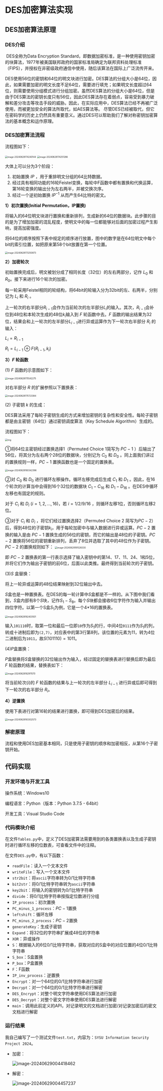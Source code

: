 # DES加密算法实现

## DES加密算法原理

### DES介绍

​		DES全称为Data Encryption Standard，即数据加密标准，是一种使用密钥加密的块算法，1977年被美国联邦政府的国家标准局确定为联邦资料处理标准（FIPS），并授权在非密级政府通信中使用，随后该算法在国际上广泛流传开来。

​		DES使用56位的密钥和64位的明文块进行加密。DES算法的分组大小是64位，因此，如果需要加密的明文长度不足64位，需要进行填充；如果明文长度超过64位，则需要使用分组模式进行分组加密。
​		虽然DES算法的分组大小是64位，但是由于DES算法的密钥长度只有56位，因此DES算法存在着弱点，容易受到暴力破解和差分攻击等攻击手段的威胁。因此，在实际应用中，DES算法已经不再被广泛使用，而被更加安全的算法所取代，如AES算法等。
尽管DES已经被取代，但它在密码学的历史上仍然具有重要意义。通过DES可以帮助我们了解对称密钥加密算法的基本概念和运作原理。

### DES加密算法流程

流程图如下：

<img src="./fig/image-20240628174240144.png" alt="image-20240628174240144" style="zoom:50%;" /> <img src="./fig/image-20240628174251266.png" alt="image-20240628174251266" style="zoom:50%;" />

 

大体上可以分为3个阶段：

1. 初始置换 $IP$ ，用于重排明文分组的64比特数据。
2. 经过具有相同功能的16轮Feistel变换，每轮中F函数中都有置换和代换运算，第16轮变换的输出分为左右两半，并被交换次序。
3. 经过一个逆初始置换 $IP^{-1}$ 从而产生64比特的密文。

**1）初次置换(Initial Permutation，IP置换)**

将输入的64位明文块进行置换和重新排列，生成新的64位的数据块。此步骤的目的是为了增加加密的混乱程度，使明文中的每一位都能够对后面的加密过程产生影响，提高加密强度。

将64位的顺序按照下表中规定的顺序进行放置，图中的数字是在64位明文中每个bit的索引位置，如把原来第58个bit放置在第一个位置。	

<img src="./fig/image-20240628173250873.png" alt="image-20240628173250873" style="zoom: 50%;" /> 

**2）加密轮次**

初始置换完成后，明文被划分成了相同长度（32位）的左右两部分，记作 $L_0$ 和 $R_0$。接下来进行16个轮次的加密。

每一轮采用Feistel相同的轮结构，将64bit的轮输入分为32bit的左、右两半，分别记为 $L_i$ 和 $R_i$ 。

上一轮次的右半部分$R_{i-1}$会作为当前轮次的左半部分$L_i$的输入。其次，$R_{i-1}$会补位到48位和本轮次生成的48位$k_i$输入到 $F$ 轮函数中去。$F$ 函数的输出结果为32位，结果会和上一轮次的左半部分$L_{i-1}$进行异或运算作为下一轮次右半部分 $R_i$ 的输入：

$L_i = R_{i-1}$

$R_i=L_{i-1}\oplus F(R_{i-1},k_i)$

**3）$F$ 轮函数**

(1) $F$ 函数的示意图如下：

<img src="./fig/image-20240628175542275.png" alt="image-20240628175542275" style="zoom:50%;" /> 

对右半部分 $R$ 的扩展参照以下置换表：

<img src="./fig/image-20240628175723384.png" alt="image-20240628175723384" style="zoom:50%;" /> 

(2) 子密钥 $k$ 的生成：

DES算法采用了每轮子密钥生成的方式来增加密钥的复杂性和安全性。每轮子密钥都是由主密钥（64位）通过密钥调度算法（Key Schedule Algorithm）生成的。

流程图如下：

<img src="./fig/39487d52955c4901804adb1f56d361f0.png" alt="img" style="zoom:50%;" /> 

①将64位主密钥经过置换选择1（Permuted Choice 1简写为 $PC-1$ ）后输出了56位，将其分为左右两个28位的数据块，分别记为 $C_0$ 和 $D_0$ 。同上面我们讲过的置换规则一样，$PC-1$ 置换函数也是一个固定的置换表。

<img src="./fig/image-20240628180342396.png" alt="image-20240628180342396" style="zoom:50%;" /> 

②对 $C_0$ 和 $D_0$ 进行循环左移操作。循环左移完成后生成 $C_1$ 和 $D_1$ 。因此，在16个轮次的计算当中会得到16个32位的数据块 $C_1-C_{16}$ 和 $D_1-D_{16}$ 。在DES中循环左移也有固定的规则。

对于 $C_i$ 和 $D_i$ ($i=1,2,...,16$)，若 $i=1/2/9/16$ ，则循环左移1位，否则循环左移2位。

③对于 $C_i$ 和 $D_i$ ，将它们经过置换选择2（Permuted Choice 2 简写为$PC-2$）后，得到48位的子密钥$k_i$，用于每轮加密中与输入数据进行异或运算。$PC-2$ 置换的输入是由 $PC-1$ 置换生成的56位的密钥，而它的输出是48位的子密钥。$PC-2$ 置换将56位的密钥重新排列，丢弃了8位并选取了其中的48位作为子密钥。$PC-2$ 的置换规则如下：
<img src="./fig/image-20240628181026330.png" alt="image-20240628181026330" style="zoom: 50%;" /> 

即 $PC-2$ 置换表的第一行表示选择了输入密钥中的第14、17、11、24、1和5位，并将它们作为输出子密钥的前6位，后面以此类推。最终得到当前轮次的子密钥。

(3)$S$ 盒替换：

将上一轮异或运算的48位结果映射到32位输出中去。

$S$盒也是一种置换表。在DES的每一轮计算中$S$盒都是不一样的。从下图中我们看到，$S$盒内部有8个$S$块，记作$S_1-S_8$。每个$S$块都会接收6位字符作为输入并输出四位字符。以第一个S盒$S_1$为例，它是一个4*16的置换表。

<img src="./fig/image-20240628182403501.png" alt="image-20240628182403501" style="zoom:50%;" /> 

输入`101110`时，取第一位和最后一位即`10`作为$S_1$的行，中间4位`0111`作为$S_1$的列，转成十进制后即为`(2,7)`，对应表中的第3行第8列，该位置的元素为11，转为4位二进制后为`1011`，故$S(101110)=1011$。

(4)$P$盒置换：

$P$盒替换将$S$盒替换的32位输出作为输入，经过固定的替换表进行替换后即为最后 $F$ 轮函数的结果，替换表如下：

<img src="./fig/image-20240628182911570.png" alt="image-20240628182911570" style="zoom:50%;" /> 

将当前轮次($i$)的 $F$ 轮函数的结果与上一轮次的左半部分 $L_{i-1}$ 进行异或后即可得到下一轮次的右半部分 $R_i$。

**4）逆置换**

使用下表进行对第16轮的结果进行置换，即可得到DES加密后的结果。

<img src="./fig/image-20240628183302573.png" alt="image-20240628183302573" style="zoom:50%;" /> 

### 解密原理

流程和使用DES加密基本相同，只是使用子密钥的顺序和加密相反，从第16个子密钥开始。

## 代码实现

### 开发环境与开发工具

操作系统：Windows10

编程语言：Python（版本：Python 3.7.5 - 64bit）

开发工具：Visual Studio Code

### 代码模块介绍

在文件`Tables.py`中，定义了DES加密算法需要用到的各类置换表以及生成子密钥时进行循环左移的位数表，可查看文件中的注释。

在文件`DES.py`中，有以下函数：

- `readFile`：读入一个文本文件
- `writeFile`：写入一个文本文件
- `str2bit`：将`ascii`字符串转为0/1比特字符串
- `bit2str`：将0/1比特字符串转为`ascii`字符串
- `key2bit`：将输入的密钥转为0/1比特字符串
- `divide`：将0/1比特字符串按指定位数进行分组
- `IP_process`：初次置换
- `PC_minus_1_process`：$PC-1$置换
- `leftshift`：循环左移
- `PC_minus_2_process`：$PC-2$置换
- `generateKey`：生成子密钥
- `Expand`：将32位的字符串扩展成48位的字符串
- `XOR`：异或操作
- `S`：根据输入的6位0/1比特字符串，获取对应的S盒中的对应位置的4位0/1比特字符串
- `S_box`：S盒置换
- `P_box`：P盒置换
- `F`：F函数
- `IP_inv_process`：逆置换
- `Encrypt`：对一个64位的0/1比特字符串进行加密
- `Decrypt`：对一个64位的0/1比特字符串进行解密
- `DES_Encrypt`：对整个明文字符串使用DES算法进行加密
- `DES_Decrypt`：对整个密文字符串使用DES算法进行解密
- `main`：调用此前定义的API，对记录明文的文档进行加密/对记录加密后的密文文档进行解密

### 运行结果

我自己编写了一个测试文件`test.txt`，内容为：`SYSU Information Security Project 2024`。

- 加密：

  ![image-20240629004418462](./fig/image-20240629004418462.png) 

- 解密：

  ![image-20240629004457237](./fig/image-20240629004457237.png)

